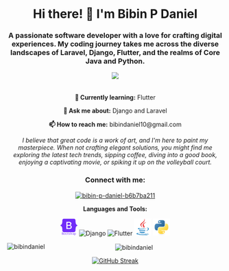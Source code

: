 <h1 align="center">Hi there! 👋 I'm Bibin P Daniel</h1>
<h3 align="center">A passionate software developer with a love for crafting digital experiences. My coding journey takes me across the diverse landscapes of Laravel, Django, Flutter, and the realms of Core Java and Python.</h3>

<p align="center">
<img src="https://user-images.githubusercontent.com/74038190/225813708-98b745f2-7d22-48cf-9150-083f1b00d6c9.gif" width="500">
<br><br>
</p>

<p align="center">
  <b>🌱 Currently learning:</b> Flutter
</p>

<p align="center">
  <b>💬 Ask me about:</b> Django and Laravel
</p>

<p align="center">
  <b>📫 How to reach me:</b> bibindaniel10@gmail.com
</p>

<p align="center">
  <i>I believe that great code is a work of art, and I'm here to paint my masterpiece. When not crafting elegant solutions, you might find me exploring the latest tech trends, sipping coffee, diving into a good book, enjoying a captivating movie, or spiking it up on the volleyball court.</i>
</p>

<h3 align="center">Connect with me:</h3>
<p align="center">
  <a href="https://linkedin.com/in/bibin-p-daniel-b6b7ba211" target="blank">
    <img align="center" src="https://raw.githubusercontent.com/rahuldkjain/github-profile-readme-generator/master/src/images/icons/Social/linked-in-alt.svg" alt="bibin-p-daniel-b6b7ba211" height="30" width="40"/>
  </a>
</p>

<p align="center">
  <b>Languages and Tools:</b>
</p>

<p align="center">
  <img alt="Bootstrap" src="https://raw.githubusercontent.com/devicons/devicon/master/icons/bootstrap/bootstrap-plain-wordmark.svg" width="40" height="40"/>
  <img alt="Django" src="https://cdn.worldvectorlogo.com/logos/django.svg" width="40" height="40"/>
  <img alt="Flutter" src="https://www.vectorlogo.zone/logos/flutterio/flutterio-icon.svg" width="40" height="40"/>
  <img alt="Java" src="https://raw.githubusercontent.com/devicons/devicon/master/icons/java/java-original.svg" width="40" height="40"/>
  <img alt="Python" src="https://raw.githubusercontent.com/devicons/devicon/master/icons/python/python-original.svg" width="40" height="40"/>
  <!-- Add other icons here -->
</p>

<p align="center">
  <img align="left" src="https://github-readme-stats.vercel.app/api/top-langs?username=bibindaniel&show_icons=true&locale=en&layout=compact" alt="bibindaniel"/>
</p>

<p align="center">
  <img align="center" src="https://github-readme-stats.vercel.app/api?username=bibindaniel&show_icons=true&locale=en" alt="bibindaniel"/>
</p>

<p align="center">
  <a href="https://git.io/streak-stats"><img src="https://github-readme-streak-stats.herokuapp.com?user=bibindaniel&theme=holi-theme" alt="GitHub Streak" /></a>
</p>

